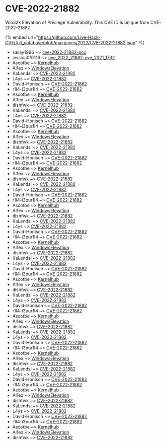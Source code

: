 # CVE-2022-21882

Win32k Elevation of Privilege Vulnerability. This CVE ID is unique from CVE-2022-21887.

{% embed url="https://github.com/Live-Hack-CVE/full_database/blob/main/cves/2022/CVE-2022-21882.json" %}


* sailay1996 ~> [cve-2022-21882-poc](https://www.alice-snow.ru/2022/database/cve-2022-21882/cve-2022-21882-poc-sailay1996)
* jessica0f0116 ~> [cve_2022_21882-cve_2021_1732](https://www.alice-snow.ru/2022/database/cve-2022-21882/cve_2022_21882-cve_2021_1732-jessica0f0116)
* Ascotbe ~> [Kernelhub](https://www.alice-snow.ru/2022/database/cve-2022-21882/kernelhub-ascotbe)
* Al1ex ~> [WindowsElevation](https://www.alice-snow.ru/2022/database/cve-2022-21882/windowselevation-al1ex)
* KaLendsi ~> [CVE-2022-21882](https://www.alice-snow.ru/2022/database/cve-2022-21882/cve-2022-21882-kalendsi)
* L4ys ~> [CVE-2022-21882](https://www.alice-snow.ru/2022/database/cve-2022-21882/cve-2022-21882-l4ys)
* David-Honisch ~> [CVE-2022-21882](https://www.alice-snow.ru/2022/database/cve-2022-21882/cve-2022-21882-david-honisch)
* r1l4-i3pur1l4 ~> [CVE-2022-21882](https://www.alice-snow.ru/2022/database/cve-2022-21882/cve-2022-21882-r1l4-i3pur1l4)
* Ascotbe ~> [Kernelhub](https://www.alice-snow.ru/2022/database/cve-2022-21882/kernelhub-ascotbe)
* Al1ex ~> [WindowsElevation](https://www.alice-snow.ru/2022/database/cve-2022-21882/windowselevation-al1ex)
* dishfwk ~> [CVE-2022-21882](https://www.alice-snow.ru/2022/database/cve-2022-21882/cve-2022-21882-dishfwk)
* KaLendsi ~> [CVE-2022-21882](https://www.alice-snow.ru/2022/database/cve-2022-21882/cve-2022-21882-kalendsi)
* L4ys ~> [CVE-2022-21882](https://www.alice-snow.ru/2022/database/cve-2022-21882/cve-2022-21882-l4ys)
* David-Honisch ~> [CVE-2022-21882](https://www.alice-snow.ru/2022/database/cve-2022-21882/cve-2022-21882-david-honisch)
* r1l4-i3pur1l4 ~> [CVE-2022-21882](https://www.alice-snow.ru/2022/database/cve-2022-21882/cve-2022-21882-r1l4-i3pur1l4)
* Ascotbe ~> [Kernelhub](https://www.alice-snow.ru/2022/database/cve-2022-21882/kernelhub-ascotbe)
* Al1ex ~> [WindowsElevation](https://www.alice-snow.ru/2022/database/cve-2022-21882/windowselevation-al1ex)
* dishfwk ~> [CVE-2022-21882](https://www.alice-snow.ru/2022/database/cve-2022-21882/cve-2022-21882-dishfwk)
* KaLendsi ~> [CVE-2022-21882](https://www.alice-snow.ru/2022/database/cve-2022-21882/cve-2022-21882-kalendsi)
* L4ys ~> [CVE-2022-21882](https://www.alice-snow.ru/2022/database/cve-2022-21882/cve-2022-21882-l4ys)
* David-Honisch ~> [CVE-2022-21882](https://www.alice-snow.ru/2022/database/cve-2022-21882/cve-2022-21882-david-honisch)
* r1l4-i3pur1l4 ~> [CVE-2022-21882](https://www.alice-snow.ru/2022/database/cve-2022-21882/cve-2022-21882-r1l4-i3pur1l4)
* Ascotbe ~> [Kernelhub](https://www.alice-snow.ru/2022/database/cve-2022-21882/kernelhub-ascotbe)
* Al1ex ~> [WindowsElevation](https://www.alice-snow.ru/2022/database/cve-2022-21882/windowselevation-al1ex)
* dishfwk ~> [CVE-2022-21882](https://www.alice-snow.ru/2022/database/cve-2022-21882/cve-2022-21882-dishfwk)
* KaLendsi ~> [CVE-2022-21882](https://www.alice-snow.ru/2022/database/cve-2022-21882/cve-2022-21882-kalendsi)
* L4ys ~> [CVE-2022-21882](https://www.alice-snow.ru/2022/database/cve-2022-21882/cve-2022-21882-l4ys)
* David-Honisch ~> [CVE-2022-21882](https://www.alice-snow.ru/2022/database/cve-2022-21882/cve-2022-21882-david-honisch)
* r1l4-i3pur1l4 ~> [CVE-2022-21882](https://www.alice-snow.ru/2022/database/cve-2022-21882/cve-2022-21882-r1l4-i3pur1l4)
* Ascotbe ~> [Kernelhub](https://www.alice-snow.ru/2022/database/cve-2022-21882/kernelhub-ascotbe)
* Al1ex ~> [WindowsElevation](https://www.alice-snow.ru/2022/database/cve-2022-21882/windowselevation-al1ex)
* dishfwk ~> [CVE-2022-21882](https://www.alice-snow.ru/2022/database/cve-2022-21882/cve-2022-21882-dishfwk)
* KaLendsi ~> [CVE-2022-21882](https://www.alice-snow.ru/2022/database/cve-2022-21882/cve-2022-21882-kalendsi)
* L4ys ~> [CVE-2022-21882](https://www.alice-snow.ru/2022/database/cve-2022-21882/cve-2022-21882-l4ys)
* David-Honisch ~> [CVE-2022-21882](https://www.alice-snow.ru/2022/database/cve-2022-21882/cve-2022-21882-david-honisch)
* r1l4-i3pur1l4 ~> [CVE-2022-21882](https://www.alice-snow.ru/2022/database/cve-2022-21882/cve-2022-21882-r1l4-i3pur1l4)
* Ascotbe ~> [Kernelhub](https://www.alice-snow.ru/2022/database/cve-2022-21882/kernelhub-ascotbe)
* Al1ex ~> [WindowsElevation](https://www.alice-snow.ru/2022/database/cve-2022-21882/windowselevation-al1ex)
* dishfwk ~> [CVE-2022-21882](https://www.alice-snow.ru/2022/database/cve-2022-21882/cve-2022-21882-dishfwk)
* KaLendsi ~> [CVE-2022-21882](https://www.alice-snow.ru/2022/database/cve-2022-21882/cve-2022-21882-kalendsi)
* L4ys ~> [CVE-2022-21882](https://www.alice-snow.ru/2022/database/cve-2022-21882/cve-2022-21882-l4ys)
* David-Honisch ~> [CVE-2022-21882](https://www.alice-snow.ru/2022/database/cve-2022-21882/cve-2022-21882-david-honisch)
* r1l4-i3pur1l4 ~> [CVE-2022-21882](https://www.alice-snow.ru/2022/database/cve-2022-21882/cve-2022-21882-r1l4-i3pur1l4)
* Ascotbe ~> [Kernelhub](https://www.alice-snow.ru/2022/database/cve-2022-21882/kernelhub-ascotbe)
* Al1ex ~> [WindowsElevation](https://www.alice-snow.ru/2022/database/cve-2022-21882/windowselevation-al1ex)
* dishfwk ~> [CVE-2022-21882](https://www.alice-snow.ru/2022/database/cve-2022-21882/cve-2022-21882-dishfwk)
* KaLendsi ~> [CVE-2022-21882](https://www.alice-snow.ru/2022/database/cve-2022-21882/cve-2022-21882-kalendsi)
* L4ys ~> [CVE-2022-21882](https://www.alice-snow.ru/2022/database/cve-2022-21882/cve-2022-21882-l4ys)
* David-Honisch ~> [CVE-2022-21882](https://www.alice-snow.ru/2022/database/cve-2022-21882/cve-2022-21882-david-honisch)
* r1l4-i3pur1l4 ~> [CVE-2022-21882](https://www.alice-snow.ru/2022/database/cve-2022-21882/cve-2022-21882-r1l4-i3pur1l4)
* Ascotbe ~> [Kernelhub](https://www.alice-snow.ru/2022/database/cve-2022-21882/kernelhub-ascotbe)
* Al1ex ~> [WindowsElevation](https://www.alice-snow.ru/2022/database/cve-2022-21882/windowselevation-al1ex)
* dishfwk ~> [CVE-2022-21882](https://www.alice-snow.ru/2022/database/cve-2022-21882/cve-2022-21882-dishfwk)
* KaLendsi ~> [CVE-2022-21882](https://www.alice-snow.ru/2022/database/cve-2022-21882/cve-2022-21882-kalendsi)
* L4ys ~> [CVE-2022-21882](https://www.alice-snow.ru/2022/database/cve-2022-21882/cve-2022-21882-l4ys)
* David-Honisch ~> [CVE-2022-21882](https://www.alice-snow.ru/2022/database/cve-2022-21882/cve-2022-21882-david-honisch)
* r1l4-i3pur1l4 ~> [CVE-2022-21882](https://www.alice-snow.ru/2022/database/cve-2022-21882/cve-2022-21882-r1l4-i3pur1l4)
* Ascotbe ~> [Kernelhub](https://www.alice-snow.ru/2022/database/cve-2022-21882/kernelhub-ascotbe)
* Al1ex ~> [WindowsElevation](https://www.alice-snow.ru/2022/database/cve-2022-21882/windowselevation-al1ex)
* dishfwk ~> [CVE-2022-21882](https://www.alice-snow.ru/2022/database/cve-2022-21882/cve-2022-21882-dishfwk)
* KaLendsi ~> [CVE-2022-21882](https://www.alice-snow.ru/2022/database/cve-2022-21882/cve-2022-21882-kalendsi)
* L4ys ~> [CVE-2022-21882](https://www.alice-snow.ru/2022/database/cve-2022-21882/cve-2022-21882-l4ys)
* David-Honisch ~> [CVE-2022-21882](https://www.alice-snow.ru/2022/database/cve-2022-21882/cve-2022-21882-david-honisch)
* r1l4-i3pur1l4 ~> [CVE-2022-21882](https://www.alice-snow.ru/2022/database/cve-2022-21882/cve-2022-21882-r1l4-i3pur1l4)
* Ascotbe ~> [Kernelhub](https://www.alice-snow.ru/2022/database/cve-2022-21882/kernelhub-ascotbe)
* Al1ex ~> [WindowsElevation](https://www.alice-snow.ru/2022/database/cve-2022-21882/windowselevation-al1ex)
* dishfwk ~> [CVE-2022-21882](https://www.alice-snow.ru/2022/database/cve-2022-21882/cve-2022-21882-dishfwk)
* KaLendsi ~> [CVE-2022-21882](https://www.alice-snow.ru/2022/database/cve-2022-21882/cve-2022-21882-kalendsi)
* L4ys ~> [CVE-2022-21882](https://www.alice-snow.ru/2022/database/cve-2022-21882/cve-2022-21882-l4ys)
* David-Honisch ~> [CVE-2022-21882](https://www.alice-snow.ru/2022/database/cve-2022-21882/cve-2022-21882-david-honisch)
* r1l4-i3pur1l4 ~> [CVE-2022-21882](https://www.alice-snow.ru/2022/database/cve-2022-21882/cve-2022-21882-r1l4-i3pur1l4)
* Ascotbe ~> [Kernelhub](https://www.alice-snow.ru/2022/database/cve-2022-21882/kernelhub-ascotbe)
* Al1ex ~> [WindowsElevation](https://www.alice-snow.ru/2022/database/cve-2022-21882/windowselevation-al1ex)
* dishfwk ~> [CVE-2022-21882](https://www.alice-snow.ru/2022/database/cve-2022-21882/cve-2022-21882-dishfwk)